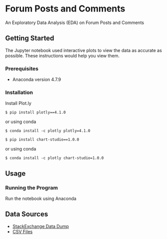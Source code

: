 # Forum Posts and Comments
An Exploratory Data Analysis (EDA) on Forum Posts and Comments

## Getting Started

The Jupyter notebook used interactive plots to view the data as accurate as possible. These instructions would help you view them.

### Prerequisites

* Anaconda version 4.7.9

### Installation

Install Plot.ly

```
$ pip install plotly==4.1.0
```

or using conda

```
$ conda install -c plotly plotly=4.1.0
```

```
$ pip install chart-studio==1.0.0
```

or using conda

```
$ conda install -c plotly chart-studio=1.0.0
```

## Usage

### Running the Program

Run the notebook using Anaconda

## Data Sources

* [StackExchange Data Dump](datascience.stackexchange.com)
* [CSV Files](https://drive.google.com/file/d/16QZ33cGlGTlg7rzC_N9AnF0FG3oUkDuG/view)
